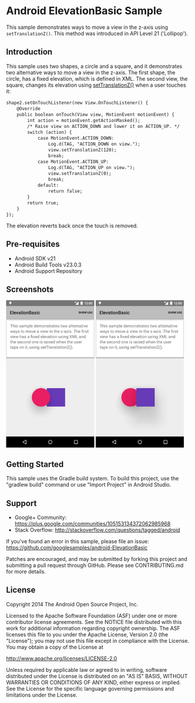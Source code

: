 
Android ElevationBasic Sample
===================================

This sample demonstrates ways to move a view in the z-axis using
`setTranslationZ()`. This method was introduced in API Level 21 ('Lollipop').

Introduction
------------

This sample uses two shapes, a circle and a square, and it demonstrates two
alternative ways to move a view in the z-axis. The first shape, the circle,
has a fixed elevation, which is defined in XML. The second view, the square,
changes its elevation using [setTranslationZ()][1] when a user touches it:

    shape2.setOnTouchListener(new View.OnTouchListener() {
        @Override
        public boolean onTouch(View view, MotionEvent motionEvent) {
            int action = motionEvent.getActionMasked();
            /* Raise view on ACTION_DOWN and lower it on ACTION_UP. */
            switch (action) {
                case MotionEvent.ACTION_DOWN:
                    Log.d(TAG, "ACTION_DOWN on view.");
                    view.setTranslationZ(120);
                    break;
                case MotionEvent.ACTION_UP:
                    Log.d(TAG, "ACTION_UP on view.");
                    view.setTranslationZ(0);
                    break;
                default:
                    return false;
            }
            return true;
        }
    });

The elevation reverts back once the touch is removed.

[1]: https://developer.android.com/training/material/shadows-clipping.html#Elevation

Pre-requisites
--------------

- Android SDK v21
- Android Build Tools v23.0.3
- Android Support Repository

Screenshots
-------------

<img src="screenshots/fixed.png" height="400" alt="Screenshot"/> <img src="screenshots/raised.png" height="400" alt="Screenshot"/> 

Getting Started
---------------

This sample uses the Gradle build system. To build this project, use the
"gradlew build" command or use "Import Project" in Android Studio.

Support
-------

- Google+ Community: https://plus.google.com/communities/105153134372062985968
- Stack Overflow: http://stackoverflow.com/questions/tagged/android

If you've found an error in this sample, please file an issue:
https://github.com/googlesamples/android-ElevationBasic

Patches are encouraged, and may be submitted by forking this project and
submitting a pull request through GitHub. Please see CONTRIBUTING.md for more details.

License
-------

Copyright 2014 The Android Open Source Project, Inc.

Licensed to the Apache Software Foundation (ASF) under one or more contributor
license agreements.  See the NOTICE file distributed with this work for
additional information regarding copyright ownership.  The ASF licenses this
file to you under the Apache License, Version 2.0 (the "License"); you may not
use this file except in compliance with the License.  You may obtain a copy of
the License at

http://www.apache.org/licenses/LICENSE-2.0

Unless required by applicable law or agreed to in writing, software
distributed under the License is distributed on an "AS IS" BASIS, WITHOUT
WARRANTIES OR CONDITIONS OF ANY KIND, either express or implied.  See the
License for the specific language governing permissions and limitations under
the License.
